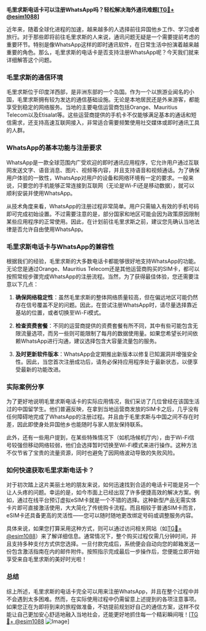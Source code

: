 **毛里求斯电话卡可以注册WhatsApp吗？轻松解决海外通讯难题[[TG💪+ @esim1088](https://t.me/s/esim1088)]**

近年来，随着全球化进程的加速，越来越多的人选择前往异国他乡工作、学习或者旅行。对于那些即将前往毛里求斯的人来说，通讯问题无疑是一个需要提前考虑的重要环节。特别是像WhatsApp这样的即时通讯软件，在日常生活中扮演着越来越重要的角色。那么，毛里求斯的电话卡是否支持注册WhatsApp呢？今天我们就来详细解答这个问题。

### 毛里求斯的通信环境

毛里求斯位于印度洋西部，是非洲东部的一个岛国。作为一个以旅游业闻名的小国，毛里求斯拥有较为发达的通信基础设施。无论是本地居民还是外来游客，都能享受到稳定的网络服务。当地的主要电信运营商包括Orange、Mauritius Telecom以及Etisalat等。这些运营商提供的手机卡不仅能够满足基本的通话和短信需求，还支持高速互联网接入，非常适合需要频繁使用社交媒体或即时通讯工具的人群。

### WhatsApp的基本功能与注册要求

WhatsApp是一款全球范围内广受欢迎的即时通讯应用程序，它允许用户通过互联网发送文字、语音消息、图片、视频等内容，并且支持语音和视频通话。为了确保用户体验的一致性，WhatsApp对用户的设备和网络环境有一定的要求。一般来说，只要您的手机能够正常连接到互联网（无论是Wi-Fi还是移动数据），就可以顺利安装并使用WhatsApp。

从技术角度来看，WhatsApp的注册过程非常简单。用户只需输入有效的手机号码即可完成初始设置。不过需要注意的是，部分国家和地区可能会因为政策原因限制某些应用程序的正常使用。因此，在计划前往毛里求斯之前，建议您先确认当地法律是否允许自由使用WhatsApp。

### 毛里求斯电话卡与WhatsApp的兼容性

根据我们的经验，毛里求斯的大多数电话卡都能够很好地支持WhatsApp的功能。无论您是通过Orange、Mauritius Telecom还是其他运营商购买的SIM卡，都可以按照常规步骤完成WhatsApp的注册流程。当然，为了获得最佳体验，您还需要注意以下几点：

1. **确保网络稳定性**：虽然毛里求斯的整体网络质量较高，但在偏远地区可能仍然存在信号覆盖不足的问题。因此，在尝试注册WhatsApp时，请尽量选择靠近基站的位置，或者切换至Wi-Fi模式。
   
2. **检查资费套餐**：不同的运营商提供的资费套餐有所不同，其中有些可能包含无限流量选项，而另一些则可能限制了每月的数据使用量。如果您希望长时间依赖WhatsApp进行沟通，建议选择包含大容量流量包的服务。

3. **及时更新软件版本**：WhatsApp会定期推出新版本以修复已知漏洞并增强安全性。因此，当您首次注册成功后，请务必保持应用程序处于最新状态，以便享受最新的功能改进。

### 实际案例分享

为了更好地说明毛里求斯电话卡的实际应用情况，我们采访了几位曾经在该国生活过的中国留学生。他们普遍反映，在拿到当地运营商发放的SIM卡之后，几乎没有任何障碍地完成了WhatsApp的注册过程。并且由于毛里求斯与中国之间不存在时差，因此即使身处异国他乡也能随时与家人朋友保持联系。

此外，还有一些用户提到，在某些特殊情况下（如机场候机厅内），由于Wi-Fi信号较强但移动网络较弱，他们会选择暂时切换至Wi-Fi模式来进行操作。这种方法不仅节省了宝贵的流量资源，同时也避免了因网络波动导致的失败风险。

### 如何快速获取毛里求斯电话卡？

对于初次踏上这片美丽土地的朋友来说，如何迅速找到合适的电话卡可能是另一个让人头疼的问题。幸运的是，如今市面上已经出现了许多便捷高效的解决方案。例如，通过在线平台预订虚拟eSIM卡就是一个不错的选择。这种新型产品无需实体卡片即可直接激活使用，大大简化了传统购卡流程。而且相较于普通SIM卡而言，eSIM卡还具备更高的灵活性——您可以随时随地更改绑定号码或调整服务内容。

具体来说，如果您打算采用这种方式，则可以通过访问相关网站（如[TG💪+ @esim1088](https://t.me/s/esim1088)）来了解详细信息。通常情况下，整个购买过程仅需几分钟时间，并且支持多种支付方式供您选择。一旦付款完成后，系统便会自动向您的邮箱发送一份包含激活指南在内的邮件附件。按照指示完成最后一步操作后，您便能立即开始享受来自毛里求斯的美好时光啦！

### 总结

综上所述，毛里求斯的电话卡完全可以用来注册WhatsApp，并且在整个过程中并不会遇到太多困难。然而，在实际使用过程中仍需留意上述提到的各项注意事项。如果您正在为即将到来的旅程做准备，不妨提前规划好自己的通信方案，这样不仅能让自己更加安心舒适地融入当地社会，还能更好地抓住每一个精彩瞬间哦！[[TG💪+ @esim1088](https://t.me/s/esim1088) ![Image](https://i.postimg.cc/4NQfJmqS/Snipaste-2025-05-13-00-14-12.png)]